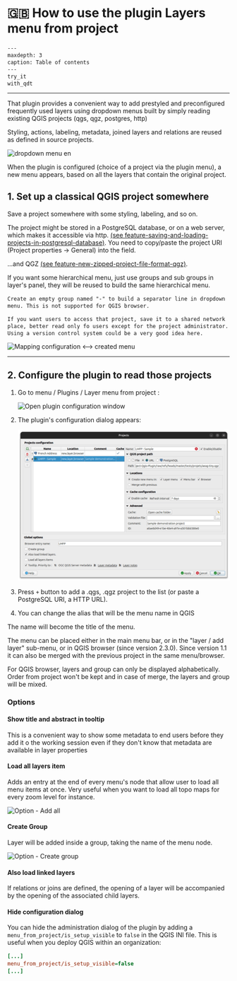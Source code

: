 # 🇬🇧 How to use the plugin Layers menu from project

```{toctree}
---
maxdepth: 3
caption: Table of contents
---
try_it
with_qdt
```

----

That plugin provides a convenient way to add prestyled and preconfigured frequently used layers using dropdown menus built by simply reading existing QGIS projects (qgs, qgz, postgres, http)

Styling, actions, labeling, metadata, joined layers and relations are reused as defined in source projects.

![dropdown menu en](../../static/drop_down_menu_en.png)

When the plugin is configured (choice of a project via the plugin menu), a new menu appears, based on all the layers that contain the original project.

## 1. Set up a classical QGIS project somewhere

Save a project somewhere with some styling, labeling, and so on.

The project might be stored in a PostgreSQL database, or on a web server, which makes it accessible via http. [(see feature-saving-and-loading-projects-in-postgresql-database)](https://qgis.org/en/site/forusers/visualchangelog32/index.html#feature-saving-and-loading-projects-in-postgresql-database). You need to copy/paste the project URI (Project properties -> General) into the field.

...and QGZ [(see feature-new-zipped-project-file-format-qgz)](https://qgis.org/en/site/forusers/visualchangelog30/index.html#feature-new-zipped-project-file-format-qgz).

If you want some hierarchical menu, just use groups and sub groups in layer's panel, they will be reused to build the same hierarchical menu.

```{tip}
Create an empty group named "-" to build a separator line in dropdown menu. This is not supported for QGIS browser.
```

```{note}
If you want users to access that project, save it to a shared network place, better read only fo users except for the project administrator. Using a version control system could be a very good idea here.
```

![Mapping configuration <--> created menu](../../static/mapping.png)

----

## 2. Configure the plugin to read those projects

1. Go to menu / Plugins / Layer menu from project :

    ![Open plugin configuration window](../../static/config_window_access_en.png)

1. The plugin's configuration dialog appears:

    ![configuration window](../../static/config_window_en.png)

1. Press `+` button to add a .qgs, .qgz project to the list (or paste a PostgreSQL URI, a HTTP URL).
1. You can change the alias that will be the menu name in QGIS

The name will become the title of the menu.

The menu can be placed either in the main menu bar, or in the "layer / add layer" sub-menu, or in QGIS browser (since version 2.3.0). Since version 1.1 it can also be merged with the previous project in the same menu/browser.

For QGIS browser, layers and group can only be displayed alphabetically. Order from project won't be kept and in case of merge, the layers and group will be mixed.

### Options

#### Show title and abstract in tooltip

This is a convenient way to show some metadata to end users before they add it o the working session even if they don't know that metadata are available in layer properties

#### Load all layers item

Adds an entry at the end of every menu's node that allow user to load all menu items at once. Very useful when you want to load all topo maps for every zoom level for instance.

![Option - Add all](../../static/add_all_option_en.png)

#### Create Group

Layer will be added inside a group, taking the name of the menu node.

![Option - Create group](../../static/add_group_option_en.png)

#### Also load linked layers

If relations or joins are defined, the opening of a layer will be accompanied by the opening of the associated child layers.

#### Hide configuration dialog

You can hide the administration dialog of the plugin by adding a `menu_from_project/is_setup_visible` to `false` in the QGIS INI file. This is useful when you deploy QGIS within an organization:

```ini
[...]
menu_from_project/is_setup_visible=false
[...]
```
